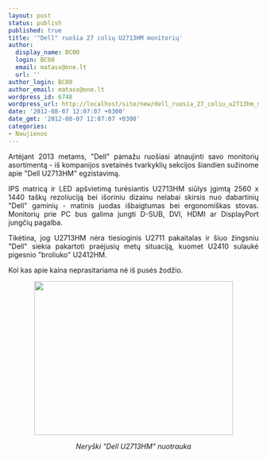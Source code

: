 ```yaml
---
layout: post
status: publish
published: true
title: '"Dell" ruošia 27 colių U2713HM monitorių'
author:
  display_name: BC00
  login: BC00
  email: matasx@one.lt
  url: ''
author_login: BC00
author_email: matasx@one.lt
wordpress_id: 6748
wordpress_url: http://localhost/site/new/dell_ruosia_27_coliu_u2713hm_monitoriu/
date: '2012-08-07 12:07:07 +0300'
date_gmt: '2012-08-07 12:07:07 +0300'
categories:
- Naujienos
---
```

<p style="text-align: justify;">
	Artėjant 2013 metams, &quot;Dell&quot; pamažu ruo&scaron;iasi atnaujinti savo monitorių asortimentą - i&scaron; kompanijos svetainės tvarkyklių sekcijos &scaron;iandien sužinome apie &quot;Dell U2713HM&quot; egzistavimą.</p>
<p style="text-align: justify;">
	IPS matricą ir LED ap&scaron;vietimą turėsiantis U2713HM siūlys įgimtą 2560 x 1440 ta&scaron;kų rezoliuciją bei i&scaron;oriniu dizainu nelabai skirsis nuo dabartinių &quot;Dell&quot; gaminių - matinis juodas i&scaron;baigtumas bei ergonomi&scaron;kas stovas. Monitorių prie PC bus galima jungti D-SUB, DVI, HDMI ar DisplayPort jungčių pagalba.</p>
<p style="text-align: justify;">
	Tikėtina, jog U2713HM nėra tiesioginis U2711 pakaitalas ir &scaron;iuo žingsniu &quot;Dell&quot; siekia pakartoti praėjusių metų situaciją, kuomet U2410 sulaukė pigesnio &quot;broliuko&quot; U2412HM.</p>
<p>
	Kol kas apie kaina neprasitariama nė i&scaron; pusės žodžio.</p>
<p style="text-align: center;">
	<img alt="" src="http://technews.lt/userfiles/dellu2713hm-1.jpg" style="width: 400px; height: 310px;" /></p>
<p style="text-align: center;">
	<em>Nery&scaron;ki &quot;Dell U2713HM&quot; nuotrauka</em></p>
